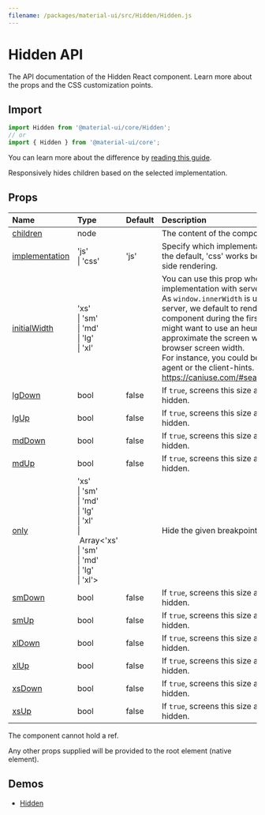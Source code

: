 ```yaml
---
filename: /packages/material-ui/src/Hidden/Hidden.js
---
```


<!--- This documentation is automatically generated, do not try to edit it. -->

# Hidden API

<p class="description">The API documentation of the Hidden React component. Learn more about the props and the CSS customization points.</p>

## Import

```js
import Hidden from '@material-ui/core/Hidden';
// or
import { Hidden } from '@material-ui/core';
```

You can learn more about the difference by [reading this guide](/guides/minimizing-bundle-size/).

Responsively hides children based on the selected implementation.

## Props

| Name | Type | Default | Description |
|:-----|:-----|:--------|:------------|
| <a class="anchor-link" id="props--children"></a><a href="#props--children" title="link to the prop on this page" class="prop-name">children</a> | <span class="prop-type">node</span> |  | The content of the component. |
| <a class="anchor-link" id="props--implementation"></a><a href="#props--implementation" title="link to the prop on this page" class="prop-name">implementation</a> | <span class="prop-type">'js'<br>&#124;&nbsp;'css'</span> | <span class="prop-default">'js'</span> | Specify which implementation to use.  'js' is the default, 'css' works better for server-side rendering. |
| <a class="anchor-link" id="props--initialWidth"></a><a href="#props--initialWidth" title="link to the prop on this page" class="prop-name">initialWidth</a> | <span class="prop-type">'xs'<br>&#124;&nbsp;'sm'<br>&#124;&nbsp;'md'<br>&#124;&nbsp;'lg'<br>&#124;&nbsp;'xl'</span> |  | You can use this prop when choosing the `js` implementation with server-side rendering.<br>As `window.innerWidth` is unavailable on the server, we default to rendering an empty component during the first mount. You might want to use an heuristic to approximate the screen width of the client browser screen width.<br>For instance, you could be using the user-agent or the client-hints. https://caniuse.com/#search=client%20hint |
| <a class="anchor-link" id="props--lgDown"></a><a href="#props--lgDown" title="link to the prop on this page" class="prop-name">lgDown</a> | <span class="prop-type">bool</span> | <span class="prop-default">false</span> | If `true`, screens this size and down will be hidden. |
| <a class="anchor-link" id="props--lgUp"></a><a href="#props--lgUp" title="link to the prop on this page" class="prop-name">lgUp</a> | <span class="prop-type">bool</span> | <span class="prop-default">false</span> | If `true`, screens this size and up will be hidden. |
| <a class="anchor-link" id="props--mdDown"></a><a href="#props--mdDown" title="link to the prop on this page" class="prop-name">mdDown</a> | <span class="prop-type">bool</span> | <span class="prop-default">false</span> | If `true`, screens this size and down will be hidden. |
| <a class="anchor-link" id="props--mdUp"></a><a href="#props--mdUp" title="link to the prop on this page" class="prop-name">mdUp</a> | <span class="prop-type">bool</span> | <span class="prop-default">false</span> | If `true`, screens this size and up will be hidden. |
| <a class="anchor-link" id="props--only"></a><a href="#props--only" title="link to the prop on this page" class="prop-name">only</a> | <span class="prop-type">'xs'<br>&#124;&nbsp;'sm'<br>&#124;&nbsp;'md'<br>&#124;&nbsp;'lg'<br>&#124;&nbsp;'xl'<br>&#124;&nbsp;Array&lt;'xs'<br>&#124;&nbsp;'sm'<br>&#124;&nbsp;'md'<br>&#124;&nbsp;'lg'<br>&#124;&nbsp;'xl'&gt;</span> |  | Hide the given breakpoint(s). |
| <a class="anchor-link" id="props--smDown"></a><a href="#props--smDown" title="link to the prop on this page" class="prop-name">smDown</a> | <span class="prop-type">bool</span> | <span class="prop-default">false</span> | If `true`, screens this size and down will be hidden. |
| <a class="anchor-link" id="props--smUp"></a><a href="#props--smUp" title="link to the prop on this page" class="prop-name">smUp</a> | <span class="prop-type">bool</span> | <span class="prop-default">false</span> | If `true`, screens this size and up will be hidden. |
| <a class="anchor-link" id="props--xlDown"></a><a href="#props--xlDown" title="link to the prop on this page" class="prop-name">xlDown</a> | <span class="prop-type">bool</span> | <span class="prop-default">false</span> | If `true`, screens this size and down will be hidden. |
| <a class="anchor-link" id="props--xlUp"></a><a href="#props--xlUp" title="link to the prop on this page" class="prop-name">xlUp</a> | <span class="prop-type">bool</span> | <span class="prop-default">false</span> | If `true`, screens this size and up will be hidden. |
| <a class="anchor-link" id="props--xsDown"></a><a href="#props--xsDown" title="link to the prop on this page" class="prop-name">xsDown</a> | <span class="prop-type">bool</span> | <span class="prop-default">false</span> | If `true`, screens this size and down will be hidden. |
| <a class="anchor-link" id="props--xsUp"></a><a href="#props--xsUp" title="link to the prop on this page" class="prop-name">xsUp</a> | <span class="prop-type">bool</span> | <span class="prop-default">false</span> | If `true`, screens this size and up will be hidden. |

The component cannot hold a ref.

Any other props supplied will be provided to the root element (native element).

## Demos

- [Hidden](/components/hidden/)

